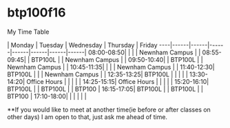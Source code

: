 # btp100f16

My Time Table

| Monday | Tuesday | Wednesday | Thursday | Friday
----|------|------|------|------|------|------|------|
08:00-08:50|  |  | | Newnham Campus | |
08:55-09:45| | BTP100L | | Newnham Campus | |
09:50-10:40| | BTP100L | | Newnham Campus | |
10:45-11:35| | | | Newnham Campus | |
11:40-12:30| BTP100L | | | Newnham Campus | |
12:35-13:25| BTP100L | | | | |
13:30-14:20| Office Hours | | | | | 
14:25-15:15| Office Hours | | | | |
15:20-16:10| BTP100L | | BTP100L | | BTP100 |
16:15-17:05| BTP100L | | BTP100L | | BTP100 |
17:10-18:00| | | | | |


**If you would like to meet at another time(ie before or after classes on other days) I am open to that, just ask me ahead of time.
